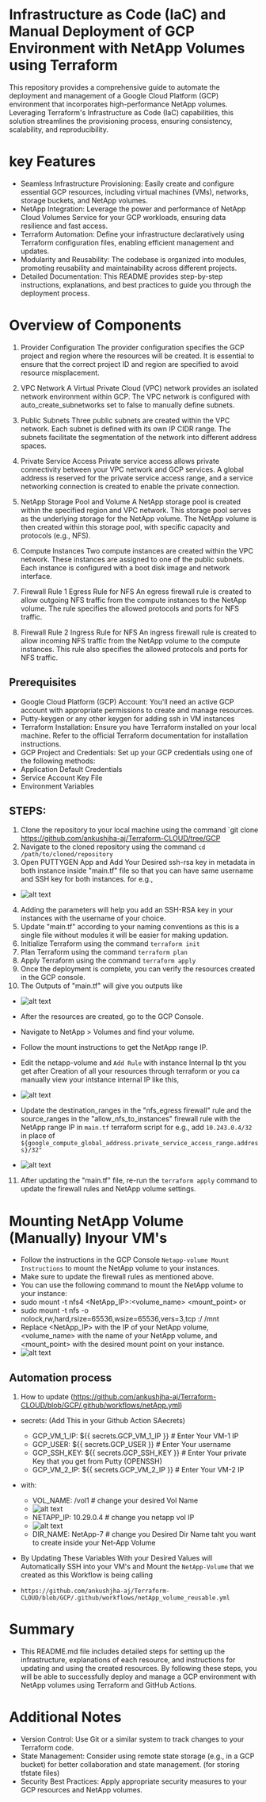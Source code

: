 # Infrastructure as Code (IaC) and Manual Deployment of GCP Environment with NetApp Volumes using Terraform
This repository provides a comprehensive guide to automate the deployment and management of a Google Cloud Platform (GCP) environment that incorporates high-performance NetApp volumes. Leveraging Terraform's Infrastructure as Code (IaC) capabilities, this solution streamlines the provisioning process, ensuring consistency, scalability, and reproducibility.

# key Features 
- Seamless Infrastructure Provisioning: Easily create and configure essential GCP resources, including virtual machines (VMs), networks, storage buckets, and NetApp volumes.
- NetApp Integration: Leverage the power and performance of NetApp Cloud Volumes Service for your GCP workloads, ensuring data resilience and fast access.
- Terraform Automation: Define your infrastructure declaratively using Terraform configuration files, enabling efficient management and updates.
- Modularity and Reusability: The codebase is organized into modules, promoting reusability and maintainability across different projects.
- Detailed Documentation: This README provides step-by-step instructions, explanations, and best practices to guide you through the deployment process.

# Overview of Components
1. Provider Configuration
The provider configuration specifies the GCP project and region where the resources will be created. It is essential to ensure that the correct project ID and region are specified to avoid resource misplacement.

2. VPC Network
A Virtual Private Cloud (VPC) network provides an isolated network environment within GCP. The VPC network is configured with auto_create_subnetworks set to false to manually define subnets.

3. Public Subnets
Three public subnets are created within the VPC network. Each subnet is defined with its own IP CIDR range. The subnets facilitate the segmentation of the network into different address spaces.

4. Private Service Access
Private service access allows private connectivity between your VPC network and GCP services. A global address is reserved for the private service access range, and a service networking connection is created to enable the private connection. 

5. NetApp Storage Pool and Volume
A NetApp storage pool is created within the specified region and VPC network. This storage pool serves as the underlying storage for the NetApp volume. The NetApp volume is then created within this storage pool, with specific capacity and protocols (e.g., NFS).

6. Compute Instances
Two compute instances are created within the VPC network. These instances are assigned to one of the public subnets. Each instance is configured with a boot disk image and network interface.

7. Firewall Rule 1
Egress Rule for NFS
An egress firewall rule is created to allow outgoing NFS traffic from the compute instances to the NetApp volume. The rule specifies the allowed protocols and ports for NFS traffic.

8. Firewall Rule 2
Ingress Rule for NFS
An ingress firewall rule is created to allow incoming NFS traffic from the NetApp volume to the compute instances. This rule also specifies the allowed protocols and ports for NFS traffic.

## Prerequisites
- Google Cloud Platform (GCP) Account: You'll need an active GCP account with appropriate permissions to create and manage resources.
- Putty-keygen or any other keygen for adding ssh in VM instances
- Terraform Installation: Ensure you have Terraform installed on your local machine. Refer to the official Terraform documentation for installation instructions.
- GCP Project and Credentials: Set up your GCP credentials using one of the following methods:
- Application Default Credentials
- Service Account Key File
- Environment Variables

## STEPS:
1. Clone the repository to your local machine using the command `git clone https://github.com/ankushjha-aj/Terraform-CLOUD/tree/GCP 
2. Navigate to the cloned repository using the command `cd /path/to/cloned/repository`
3. Open PUTTYGEN App and Add Your Desired ssh-rsa key in metadata in both instance inside "main.tf" file so that you can have same username and SSH key for both instances. for e.g., 
- ![alt text](image-1.png)
4. Adding the parameters will help you add an SSH-RSA key in your instances with the username of your choice.
5. Update "main.tf" according to your naming conventions as this is a single file without modules it will be easier for making updation.
6. Initialize Terraform using the command `terraform init` 
7. Plan Terraform using the command  `terraform plan`
8. Apply Terraform using the command `terraform apply`
9. Once the deployment is complete, you can verify the resources created in the GCP console.
10. The Outputs of "main.tf" will give you outputs like 
- ![alt text](image-2.png)

- After the resources are created, go to the GCP Console.
- Navigate to NetApp > Volumes and find your volume.
- Follow the mount instructions to get the NetApp range IP.
- Edit the netapp-volume and `Add Rule` with instance Internal Ip tht you get after Creation of all your resources through terraform or you ca manually view your intstance internal IP like this, 
- ![alt text](image-3.png)
- Update the destination_ranges in the "nfs_egress firewall" rule and the source_ranges in the "allow_nfs_to_instances" firewall rule with the NetApp range IP in `main.tf` terraform script for e.g., add `10.243.0.4/32` in place of `${google_compute_global_address.private_service_access_range.address}/32"`
- ![alt text](image.png)

11. After updating the "main.tf" file, re-run the `terraform apply` command to update the firewall rules and NetApp volume settings.

# Mounting NetApp Volume (Manually) Inyour VM's

- Follow the instructions in the GCP Console `Netapp-volume Mount Instructions` to mount the NetApp volume to your instances.
- Make sure to update the firewall rules as mentioned above.
- You can use the following command to mount the NetApp volume to your instance:
- sudo mount -t nfs4 <NetApp_IP>:<volume_name> <mount_point> or 
- sudo mount -t nfs -o nolock,rw,hard,rsize=65536,wsize=65536,vers=3,tcp <NetApp-IP>:/<share-name> /mnt
- Replace <NetApp_IP> with the IP of your NetApp volume, <volume_name> with the name of your NetApp volume, and <mount_point> with the desired mount point on your instance.
- ![alt text](image-4.png)

## Automation process
1. How to update (https://github.com/ankushjha-aj/Terraform-CLOUD/blob/GCP/.github/workflows/netApp.yml)
- secrets: (Add This in your Github Action SAecrets)
     - GCP_VM_1_IP: ${{ secrets.GCP_VM_1_IP }} # Enter Your VM-1 IP
     - GCP_USER: ${{ secrets.GCP_USER }}       # Enter Your username
     - GCP_SSH_KEY: ${{ secrets.GCP_SSH_KEY }} # Enter Your private Key that you get from Putty (OPENSSH)
     - GCP_VM_2_IP: ${{ secrets.GCP_VM_2_IP }} # Enter Your VM-2 IP
- with:
     - VOL_NAME: /vol1        # change your desired Vol Name 
     - ![alt text](image-5.png)
     - NETAPP_IP: 10.29.0.4   # change you netapp vol IP
     - ![alt text](image-6.png)
     - DIR_NAME: NetApp-7     # change you Desired Dir Name taht you want to create inside your Net-App Volume

- By Updating These Variables With your Desired Values will Automatically SSH into your VM's and Mount the `NetApp-Volume` that we created as this Workflow is being calling 
- `https://github.com/ankushjha-aj/Terraform-CLOUD/blob/GCP/.github/workflows/netApp_volume_reusable.yml`


# Summary
- This README.md file includes detailed steps for setting up the infrastructure, explanations of each resource, and instructions for updating and using the created resources. By following these steps, you will be able to successfully deploy and manage a GCP environment with NetApp volumes using Terraform and GitHub Actions.

# Additional Notes
- Version Control: Use Git or a similar system to track changes to your Terraform code.
- State Management: Consider using remote state storage (e.g., in a GCP bucket) for better collaboration and state management. (for storing tfstate files) 
- Security Best Practices: Apply appropriate security measures to your GCP resources and NetApp volumes.


 